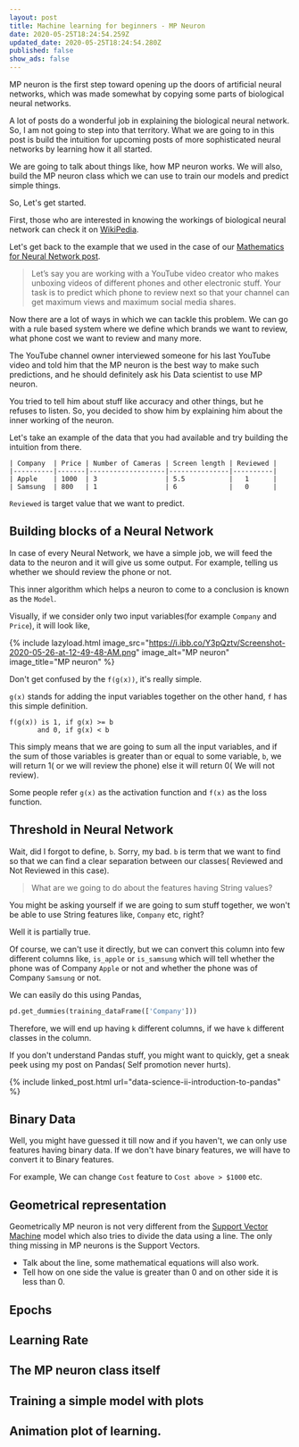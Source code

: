 ```yaml
---
layout: post
title: Machine learning for beginners - MP Neuron
date: 2020-05-25T18:24:54.259Z
updated_date: 2020-05-25T18:24:54.280Z
published: false
show_ads: false
---
```

MP neuron is the first step toward opening up the doors of artificial neural networks, which was made somewhat by copying some parts of biological neural networks.

A lot of posts do a wonderful job in explaining the biological neural network. So, I am not going to step into that territory. What we are going to in this post is build the intuition for upcoming posts of more sophisticated neural networks by learning how it all started.

We are going to talk about things like, how MP neuron works. We will also, build the MP neuron class which we can use to train our models and predict simple things.

So, Let's get started.

First, those who are interested in knowing the workings of biological neural network can check it on [WikiPedia](https://en.wikipedia.org/wiki/Biological_neuron_model).

Let's get back to the example that we used in the case of our [Mathematics for Neural Network post](https://ranvir.xyz/blog/neural-networks_maths-vectors-matrices-matplotlib-numpy/).

> Let’s say you are working with a YouTube video creator who makes unboxing videos of different phones and other electronic stuff. Your task is to predict which phone to review next so that your channel can get maximum views and maximum social media shares.

Now there are a lot of ways in which we can tackle this problem. We can go with a rule based system where we define which brands we want to review, what phone cost we want to review and many more.

The YouTube channel owner interviewed someone for his last YouTube video and told him that the MP neuron is the best way to make such predictions, and he should definitely ask his Data scientist to use MP neuron.

You tried to tell him about stuff like accuracy and other things, but he refuses to listen. So, you decided to show him by explaining him about the inner working of the neuron.

Let's take an example of the data that you had available and try building the intuition from there.

```
| Company  | Price | Number of Cameras | Screen length | Reviewed |
|----------|-------|-------------------|---------------|----------|
| Apple    | 1000  | 3                 | 5.5           |   1      |
| Samsung  | 800   | 1                 | 6             |   0      |
```

`Reviewed` is target value that we want to predict.

## Building blocks of a Neural Network

In case of every Neural Network, we have a simple job, we will feed the data to the neuron and it will give us some output. For example, telling us whether we should review the phone or not.

This inner algorithm which helps a neuron to come to a conclusion is known as the `Model`.

Visually, if we consider only two input variables(for example `Company` and `Price`), it will look like,

{% include lazyload.html image_src="https://i.ibb.co/Y3pQztv/Screenshot-2020-05-26-at-12-49-48-AM.png" image_alt="MP neuron" image_title="MP neuron" %}

Don't get confused by the `f(g(x))`, it's really simple.

`g(x)` stands for adding the input variables together on the other hand, `f` has this simple definition.

```
f(g(x)) is 1, if g(x) >= b
       and 0, if g(x) < b
```

This simply means that we are going to sum all the input variables, and if the sum of those variables is greater than or equal to some variable, `b`, we will return 1( or we will review the phone) else it will return 0( We will not review).

Some people refer `g(x)` as the activation function and `f(x)` as the loss function.

## Threshold in Neural Network

Wait, did I forgot to define, `b`. Sorry, my bad. `b` is term that we want to find so that we can find a clear separation between our classes( Reviewed and Not Reviewed in this case).

> What are we going to do about the features having String values?

You might be asking yourself if we are going to sum stuff together, we won't be able to use String features like, `Company` etc, right?

Well it is partially true.

Of course, we can't use it directly, but we can convert this column into few different columns like, `is_apple` or `is_samsung` which will tell whether the phone was of Company `Apple` or not and whether the phone was of Company `Samsung` or not.

We can easily do this using Pandas,

```python
pd.get_dummies(training_dataFrame(['Company']))
```

Therefore, we will end up having `k` different columns, if we have `k` different classes in the column.

If you don't understand Pandas stuff, you might want to quickly, get a sneak peek using my post on Pandas( Self promotion never hurts).

{% include linked_post.html url="data-science-ii-introduction-to-pandas" %}

## Binary Data

Well, you might have guessed it till now and if you haven't, we can only use features having binary data. If we don't have binary features, we will have to convert it to Binary features.

For example, We can change `Cost` feature to `Cost above > $1000` etc.

## Geometrical representation

Geometrically MP neuron is not very different from the [Support Vector Machine](https://ranvir.xyz/blog/svm-support-vector-machines-in-machine-learning/) model which also tries to divide the data using a line. The only thing missing in MP neurons is the Support Vectors.

- Talk about the line, some mathematical equations will also work.
- Tell how on one side the value is greater than 0 and on other side it is less than 0.

## Epochs

## Learning Rate

## The MP neuron class itself

## Training a simple model with plots

## Animation plot of learning.